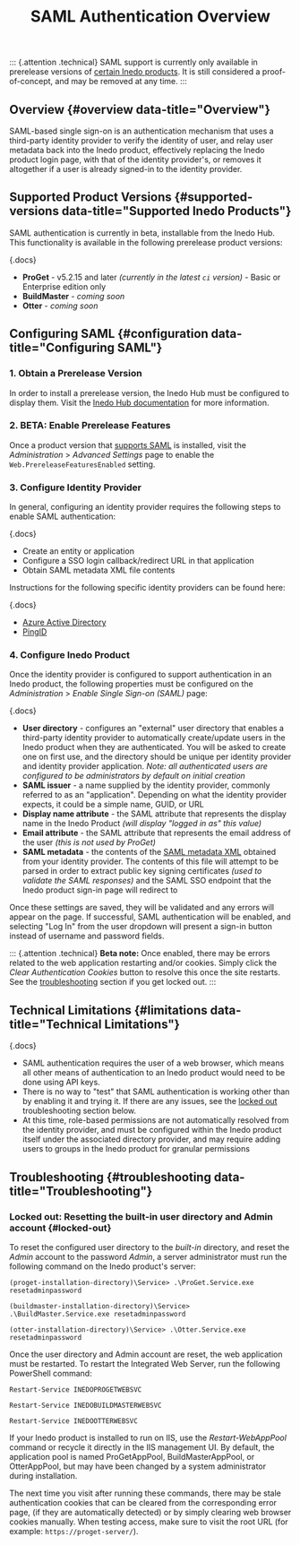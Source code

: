 ﻿---
title: SAML Authentication Overview
sequence: 30
keywords: authentication,saml
show-headings-in-nav: true
---

::: {.attention .technical}
SAML support is currently only available in prerelease versions of [certain Inedo products](#supported-versions). It is still considered a proof-of-concept, and may be removed at any time.
:::

## Overview {#overview data-title="Overview"}

SAML-based single sign-on is an authentication mechanism that uses a third-party identity provider to verify the identity of user, and relay user metadata back into the Inedo product, effectively replacing the Inedo product login page, with that of the identity provider's, or removes it altogether if a user is already signed-in to the identity provider. 

## Supported Product Versions {#supported-versions data-title="Supported Inedo Products"}

SAML authentication is currently in beta, installable from the Inedo Hub. This functionality is available in the following prerelease product versions:

{.docs}
 - **ProGet** - v5.2.15 and later *(currently in the latest `ci` version)* - Basic or Enterprise edition only
 - **BuildMaster** - *coming soon*
 - **Otter** - *coming soon*

## Configuring SAML {#configuration data-title="Configuring SAML"}

### 1. Obtain a Prerelease Version

In order to install a prerelease version, the Inedo Hub must be configured to display them. Visit the [Inedo Hub documentation](/docs/desktophub/overview#prerelease) for more information.

### 2. BETA: Enable Prerelease Features

Once a product version that [supports SAML](#supported-versions) is installed, visit the *Administration* > *Advanced Settings* page to enable the `Web.PrereleaseFeaturesEnabled` setting.

### 3. Configure Identity Provider

In general, configuring an identity provider requires the following steps to enable SAML authentication:

{.docs}
 - Create an entity or application
 - Configure a SSO login callback/redirect URL in that application
 - Obtain SAML metadata XML file contents

Instructions for the following specific identity providers can be found here:

{.docs}
 - [Azure Active Directory](azure-ad)
 - [PingID](ping-id)

### 4. Configure Inedo Product

Once the identity provider is configured to support authentication in an Inedo product, the following properties must be configured on the *Administration* > *Enable Single Sign-on (SAML)* page:

{.docs}
 - **User directory** - configures an "external" user directory that enables a third-party identity provider to automatically create/update users in the Inedo product when they are authenticated. You will be asked to create one on first use, and the directory should be unique per identity provider and identity provider application. *Note: all authenticated users are configured to be administrators by default on initial creation*
 - **SAML issuer** - a name supplied by the identity provider, commonly referred to as an "application". Depending on what the identity provider expects, it could be a simple name, GUID, or URL
 - **Display name attribute** - the SAML attribute that represents the display name in the Inedo Product *(will display "logged in as" this value)*
 - **Email attribute** - the SAML attribute that represents the email address of the user *(this is not used by ProGet)*
 - **SAML metadata** - the contents of the [SAML metadata XML](https://en.wikipedia.org/wiki/SAML_Metadata) obtained from your identity provider. The contents of this file will attempt to be parsed in order to extract public key signing certificates *(used to validate the SAML responses)* and the SAML SSO endpoint that the Inedo product sign-in page will redirect to

Once these settings are saved, they will be validated and any errors will appear on the page. If successful, SAML authentication will be enabled, and selecting "Log In" from the user dropdown will present a sign-in button instead of username and password fields.

::: {.attention .technical}
**Beta note:**  Once enabled, there may be errors related to the web application restarting and/or cookies. Simply click the *Clear Authentication Cookies* button to resolve this once the site restarts. See the [troubleshooting](#troubleshooting) section if you get locked out.
:::

## Technical Limitations {#limitations data-title="Technical Limitations"}

{.docs}
 - SAML authentication requires the user of a web browser, which means all other means of authentication to an Inedo product would need to be done using API keys.
 - There is no way to "test" that SAML authentication is working other than by enabling it and trying it. If there are any issues, see the [locked out](#locked-out) troubleshooting section below.
 - At this time, role-based permissions are not automatically resolved from the identity provider, and must be configured within the Inedo product itself under the associated directory provider, and may require adding users to groups in the Inedo product for granular permissions

## Troubleshooting {#troubleshooting data-title="Troubleshooting"}

### Locked out: Resetting the built-in user directory and Admin account {#locked-out}

To reset the configured user directory to the *built-in* directory, and reset the *Admin* account to the password *Admin*, a server administrator must run the following command on the Inedo product's server:

<tab-block>
<tab name="ProGet">

```
(proget-installation-directory)\Service> .\ProGet.Service.exe resetadminpassword
```
</tab>
<tab name="BuildMaster">

```
(buildmaster-installation-directory)\Service> .\BuildMaster.Service.exe resetadminpassword
```
</tab>
<tab name="Otter">

```
(otter-installation-directory)\Service> .\Otter.Service.exe resetadminpassword
```
</tab>
</tab-block>

Once the user directory and Admin account are reset, the web application must be restarted. To restart the Integrated Web Server, run the following PowerShell command:

<tab-block>
<tab name="ProGet">

```
Restart-Service INEDOPROGETWEBSVC
```

</tab>
<tab name="BuildMaster">

```
Restart-Service INEDOBUILDMASTERWEBSVC
```

</tab>
<tab name="Otter">

```
Restart-Service INEDOOTTERWEBSVC
```
</tab>
</tab-block>

If your Inedo product is installed to run on IIS, use the *Restart-WebAppPool* command or recycle it directly in the IIS management UI. By default, the application pool is named ProGetAppPool, BuildMasterAppPool, or OtterAppPool, but may have been changed by a system administrator during installation.

The next time you visit after running these commands, there may be stale authentication cookies that can be cleared from the corresponding error page, (if they are automatically detected) or by simply clearing web browser cookies manually. When testing access, make sure to visit the root URL (for example: `https://proget-server/`).